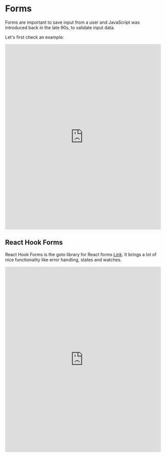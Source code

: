 # Forms

Forms are important to save input from a user and JavaScript was introduced back in the late 90s, to validate input data.

Let's first check an example:

<iframe src="https://codesandbox.io/embed/delicate-leftpad-sw17o3?fontsize=14&hidenavigation=1&theme=dark"
     style="width:100%; height:600px; border:0; border-radius: 4px; overflow:hidden;"
     title="delicate-leftpad-sw17o3"
     allow="accelerometer; ambient-light-sensor; camera; encrypted-media; geolocation; gyroscope; hid; microphone; midi; payment; usb; vr; xr-spatial-tracking"
     sandbox="allow-forms allow-modals allow-popups allow-presentation allow-same-origin allow-scripts"
   ></iframe>

## React Hook Forms

React Hook Forms is the goto library for React forms [Link](https://react-hook-form.com/).
It brings a lot of nice functionality like error handling, states and watches.

<iframe src="https://codesandbox.io/embed/beautiful-hamilton-q4d19f?fontsize=14&hidenavigation=1&theme=dark"
     style="width:100%; height:600px; border:0; border-radius: 4px; overflow:hidden;"
     title="beautiful-hamilton-q4d19f"
     allow="accelerometer; ambient-light-sensor; camera; encrypted-media; geolocation; gyroscope; hid; microphone; midi; payment; usb; vr; xr-spatial-tracking"
     sandbox="allow-forms allow-modals allow-popups allow-presentation allow-same-origin allow-scripts"
   ></iframe>

